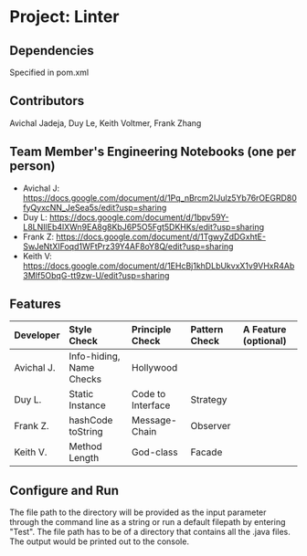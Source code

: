 # Project: Linter

## Dependencies
Specified in pom.xml

## Contributors
Avichal Jadeja, Duy Le, Keith Voltmer, Frank Zhang

## Team Member's Engineering Notebooks (one per person)
- Avichal J: https://docs.google.com/document/d/1Pq_nBrcm2IJulz5Yb76rOEGRD80fyQyxcNN_JeSea5s/edit?usp=sharing
- Duy L: https://docs.google.com/document/d/1bpv59Y-L8LNIlEb4lXWn9EA8g8KbJ6P5O5Fgt5DKHKs/edit?usp=sharing
- Frank Z: https://docs.google.com/document/d/1TgwyZdDGxhtE-SwJeNtXIFoqd1WFtPrz39Y4AF8oY8Q/edit?usp=sharing
- Keith V: https://docs.google.com/document/d/1EHcBj1khDLbUkvxX1v9VHxR4Ab3MIf5ObqG-tt9zw-U/edit?usp=sharing

## Features


| Developer | Style Check | Principle Check | Pattern Check | A Feature (optional) |
|:----------|:------------|:----------------|:--------------|:---------------------|
| Avichal J.| Info-hiding, Name Checks | Hollywood       |       |                      |
| Duy L.    | Static Instance | Code to Interface | Strategy |                      |
| Frank Z.  | hashCode toString | Message-Chain   | Observer |                      |
| Keith V.  | Method Length | God-class     | Facade        |                      |

## Configure and Run
The file path to the directory will be provided as the input parameter through the command line as a string or run a default filepath by entering "Test". The file path has to be of a directory that contains all the .java files. The output would be printed out to the console.
